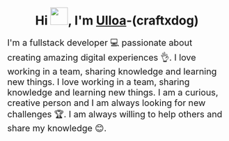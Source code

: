 <div align="center">      
    <h1>Hi <img src="https://media.giphy.com/media/hvRJCLFzcasrR4ia7z/giphy.gif" width="40">, I'm <a href="https://www.linkedin.com/in/rey-halsall/" target="_blank">Ulloa</a><span>-(craftxdog)</span></h1> 
</div>  
<div align="left"> 
    <p style="font-size: 20px">I'm a fullstack developer 💻 passionate about creating amazing digital experiences 👌. I love working in a team, sharing knowledge and learning new things. I love working in a team, sharing knowledge and learning new things. I am a curious, creative person and I am always looking for new challenges 🏆. I am always willing to help others and share my knowledge 😊.</p>
    </p>
</div>
